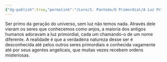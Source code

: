 ```yaml
---
{"dg-publish":true,"permalink":"/Lore/1. Panteão/O Primordial/A Luz Primordial/","updated":"2025-06-15T19:40:37.485-03:00"}
---
```


Ser primo da geração do universo, sem luz não temos nada. Através dele vieram os seres que conhecemos como anjos, a maioria dos antigos humanos adoravam a luz primordial, cada um chamando-o de um nome diferente. A realidade é que a verdadeira natureza desse ser é desconhecida até pelos outros seres primordiais e conhecida vagamente até por seus agentes angelicais, que muitas vezes recebem ordens misteriosas.